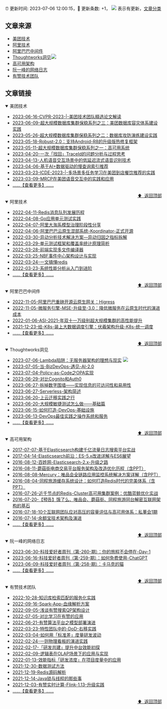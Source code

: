 ##

:alarm_clock: 更新时间: 2023-07-06 12:00:15，:rocket: 更新条数: +1， ![](/assets/dot.png) 表示有更新，[文章分类](/TAGS.md)

## 文章来源

- [美团技术](#美团技术)  
- [阿里技术](#阿里技术)  
- [阿里巴巴中间件](#阿里巴巴中间件)  
- [Thoughtworks洞见](#thoughtworks洞见)![](/assets/dot.png)   
- [高可用架构](#高可用架构)  
- [阮一峰的网络日志](#阮一峰的网络日志)  
- [有赞技术团队](#有赞技术团队)  

## 文章链接

<details open>
<summary id="美团技术">
 美团技术
</summary>


- [2023-06-16-CVPR-2023-|-美团技术团队精选论文解读](https://tech.meituan.com/2023/06/16/cvpr-2023-meituan.html)  
- [2023-06-09-超大规模数据库集群保稳系列之三：美团数据库容灾体系建设实践](https://tech.meituan.com/2023/06/09/meituan-database-recovery-system.html)  
- [2023-05-26-超大规模数据库集群保稳系列之二：数据库攻防演练建设实践](https://tech.meituan.com/2023/05/26/database-attack-and-defense-practice.html)  
- [2023-05-18-Robust-2.0：支持Android-R8的升级版热修复框架](https://tech.meituan.com/2023/05/18/robust-2.0-android-r8.html)  
- [2023-05-11-超大规模数据库集群保稳系列之一：高可用系统](https://tech.meituan.com/2023/05/11/meituan-high-availability-system.html)  
- [2023-04-20-一次「找回」TraceId的问题分析与过程思考](https://tech.meituan.com/2023/04/20/traceid-google-dapper-mtrace.html)  
- [2023-04-13-人机语音交互场景中的低延迟流式语音识别技术](https://tech.meituan.com/2023/04/13/low-latency-streaming-speech-recognition-in-human-computer-speech-interaction-scenarios.html)  
- [2023-04-06-基于AI+数据驱动的慢查询索引推荐](https://tech.meituan.com/2023/04/06/slow-query-optimized-driven-by-ai-data.html)  
- [2023-03-23-ICDE-2023-|-多场景多任务学习在美团到店餐饮推荐的实践](https://tech.meituan.com/2023/03/23/recommendation-multi-scenario-task.html)  
- [2023-03-09-MRCP在美团语音交互中的实践和应用](https://tech.meituan.com/2023/03/09/practice-and-application-of-mrcp-in-voice-interaction-of-meituan.html)  
- [......【查看更多】......](/details/美团技术.md)

<div align="right"><a href="#文章来源">⬆ &nbsp;返回顶部</a></div>
</details>

<details open>
<summary id="阿里技术">
 阿里技术
</summary>


- [2022-04-11-Redis消息队列发展历程](https://posts.careerengine.us/p/625396243cfd29052d15b9f9)  
- [2022-04-08-Go应用单元测试实践](https://posts.careerengine.us/p/624f7c435c688a05c9f64ac6)  
- [2022-04-07-阿里大淘系模型治理阶段性分享](https://posts.careerengine.us/p/624e2ac3e6056e59e4a580fd)  
- [2022-04-06-阿里巴巴云原生混部系统-Koordinator-正式开源](https://posts.careerengine.us/p/624cd960b4976c3327bfc0bf)  
- [2022-03-30-异动分析技术解决方案—异动归因之指标拆解](https://posts.careerengine.us/p/6243d325b5b9357dbe18fc49)  
- [2022-03-29-单元测试框架和覆盖率统计原理简析](https://posts.careerengine.us/p/62426d41527d476c8564ca52)  
- [2022-03-28-前端实现多文件编译器](https://posts.careerengine.us/p/62411774723e403aa317b06f)  
- [2022-03-25-NBF事件中心架构设计与实现](https://posts.careerengine.us/p/623d270d2c3acb500bdfa003)  
- [2022-03-24-一文搞懂redis](https://posts.careerengine.us/p/623bb5b02562ae550820eaae)  
- [2022-03-23-系统性能分析从入门到进阶](https://posts.careerengine.us/p/623a64b7a198cf324b7a7ac6)  
- [......【查看更多】......](/details/阿里技术.md)

<div align="right"><a href="#文章来源">⬆ &nbsp;返回顶部</a></div>
</details>

<details open>
<summary id="阿里巴巴中间件">
 阿里巴巴中间件
</summary>


- [2022-11-05-阿里巴巴重磅开源云原生网关：Higress](https://posts.careerengine.us/p/63ba4d7994a6f5671b83610e)  
- [2022-11-05-微服务引擎-MSE-升级至-3.0：降低微服务在云原生时代的演进成本](https://posts.careerengine.us/p/63ba4d7994a6f5671b8360fe)  
- [2022-01-06-ASI-2021-年双十一万级别超大规模集群的高性能提升](https://posts.careerengine.us/p/61ea46d18dd6944618d7a32c)  
- [2021-12-23-给-K8s-装上大数据调度引擎：伏羲架构升级-K8s-统一调度](https://posts.careerengine.us/p/61ea46d28dd6944618d7a33b)  
- [......【查看更多】......](/details/阿里巴巴中间件.md)

<div align="right"><a href="#文章来源">⬆ &nbsp;返回顶部</a></div>
</details>

<details open>
<summary id="thoughtworks洞见">
 Thoughtworks洞见
</summary>


- [2023-07-06-Lambda陷阱：无服务器架构的理想与现实](https://insights.thoughtworks.cn/lambda-quicksand/) ![](/assets/new.png)  
- [2023-07-05-当-BizDevOps-遇见-AI-2.0](https://insights.thoughtworks.cn/bizdevops-ai2/)  
- [2023-07-04-Policy-as-Code之OPA实现](https://insights.thoughtworks.cn/policy-as-code-opa/)  
- [2023-06-29-对比Cognito和Auth0](https://insights.thoughtworks.cn/how-to-choose-identity-authentication-service-cognito-auth0/)  
- [2023-06-27-拆掉数字围墙——实现信息的可访问性和易用性](https://insights.thoughtworks.cn/responsiible-tech-accessibility/)  
- [2023-06-27-Serverless-架构简述](https://insights.thoughtworks.cn/a-brief-introduction-to-serverless-architectures/)  
- [2023-06-20-上云迁移实践之行](https://insights.thoughtworks.cn/practice-trip-to-cloud-migration/)  
- [2023-06-20-大规模敏捷测试怎么做——基础篇](https://insights.thoughtworks.cn/how-to-large-scale-agile-testing-basics/)  
- [2023-06-15-如何打造-DevOps-基础设施](https://insights.thoughtworks.cn/how-to-build-devops-infrastructure/)  
- [2023-06-13-DevOps最佳实践之操作系统和服务](https://insights.thoughtworks.cn/devops-best-practices-operation-system-service/)  
- [......【查看更多】......](/details/Thoughtworks洞见.md)

<div align="right"><a href="#文章来源">⬆ &nbsp;返回顶部</a></div>
</details>

<details open>
<summary id="高可用架构">
 高可用架构
</summary>


- [2017-07-07-基于Elasticsearch构建千亿流量日志搜索平台实战](https://posts.careerengine.us/p/5cb796f947792e2cd2460d99)  
- [2017-04-14-Elasticsearch前沿：ES-5.x改进详解与ES6展望](https://posts.careerengine.us/p/5cb797c12149b72dcb788d6e)  
- [2016-08-12-百姓网-Elasticsearch-2.x-升级之路](https://posts.careerengine.us/p/5cb797b52149b72dcb788d6c)  
- [2016-08-11-蘑菇街电商交易平台服务架构及改造优化历程（含PPT）](https://posts.careerengine.us/p/5c50addbab88e5587d4056d3)  
- [2016-08-08-Mercury：唯品会全链路应用监控系统解决方案详解（含PPT）](https://posts.careerengine.us/p/5c50ae002b049b59316d9dc2)  
- [2016-08-04-同程旅游缓存系统设计：如何打造Redis时代的完美体系（含PPT）](https://posts.careerengine.us/p/5c50adfb2b049b59316d9dbe)  
- [2016-07-26-近千节点的Redis-Cluster高可用集群案例：优酷蓝鲸优化实战](https://posts.careerengine.us/p/5c50aff15d87fa5be865a2b9)  
- [2016-07-20-【预告】饿了么、唯品会、蘑菇街、同程旅游同台解密互联网架构的基石](https://posts.careerengine.us/p/5c50b0142359085cf0d6fce8)  
- [2016-07-18-10个互联网团队应对高压的容量评估与高可用体系：私董会1期](https://posts.careerengine.us/p/5c50aded2b049b59316d9db3)  
- [2016-07-14-余额宝技术架构及演进](https://posts.careerengine.us/p/5c50be46628621750089ede5)  
- [......【查看更多】......](/details/高可用架构.md)

<div align="right"><a href="#文章来源">⬆ &nbsp;返回顶部</a></div>
</details>

<details open>
<summary id="阮一峰的网络日志">
 阮一峰的网络日志
</summary>


- [2023-06-30-科技爱好者周刊（第-260-期）：你的旅程不会停在-Day-1](http://www.ruanyifeng.com/blog/2023/06/weekly-issue-260.html)  
- [2023-06-16-科技爱好者周刊（第-259-期）：如何免费使用-ChatGPT](http://www.ruanyifeng.com/blog/2023/06/weekly-issue-259.html)  
- [2023-06-09-科技爱好者周刊（第-258-期）：卡马克的猫](http://www.ruanyifeng.com/blog/2023/06/weekly-issue-258.html)  
- [......【查看更多】......](/details/阮一峰的网络日志.md)

<div align="right"><a href="#文章来源">⬆ &nbsp;返回顶部</a></div>
</details>

<details open>
<summary id="有赞技术团队">
 有赞技术团队
</summary>


- [2022-10-28-知识库检索匹配的服务化实践](https://tech.youzan.com/xiang-liang-hua-wen-ben-pi-pei-jian-suo-de-fu-wu-hua-shi-jian/)  
- [2022-09-16-Spark-App-血缘解析方案](https://tech.youzan.com/spark-app-xie-yuan-jie-xi-fang-an/)  
- [2022-09-05-浅谈有赞搜索QP架构设计](https://tech.youzan.com/11/)  
- [2022-07-05-对比学习在有赞的应用](https://tech.youzan.com/dui-bi-xue-xi-zai-you-zan-d/)  
- [2022-06-21-有赞算法平台之模型部署演进](https://tech.youzan.com/you-zan-suan-fa-ping-tai-zhi-mo-xing-bu-shu-yan-jin/)  
- [2022-03-23-特性团队中的-DoD-右移实践](https://tech.youzan.com/dod-practise/)  
- [2022-03-04-如何用「标准差」度量研发波动](https://tech.youzan.com/metric-standard-deviation/)  
- [2022-02-24-一则物理看板的演进实践](https://tech.youzan.com/evolution-of-real-kanban/)  
- [2022-02-17-「研发共建」提升中台效能初探](https://tech.youzan.com/open-source-mode-from-middle-platform/)  
- [2022-02-09-逻辑表在OLAP场景下的应用与实现](https://tech.youzan.com/luo-ji-biao-zai-olapchang-jing-xia-de-ying-yong-yu-shi-xian/)  
- [2022-01-13-效能指标「研发浓度」在项目度量中的应用](https://tech.youzan.com/development-density-index/)  
- [2021-12-30-数据测试方法](https://tech.youzan.com/shu-ju-ce-shi-fang-fa/)  
- [2021-12-19-Redis源码解析](https://tech.youzan.com/redisyuan-ma-jie-xi/)  
- [2021-12-14-Java锁与线程的那些事](https://tech.youzan.com/javasuo-yu-xian-cheng-de-na-xie-shi/)  
- [2021-12-03-有赞实时计算-Flink-1.13-升级实践](https://tech.youzan.com/flink_13/)  
- [......【查看更多】......](/details/有赞技术团队.md)

<div align="right"><a href="#文章来源">⬆ &nbsp;返回顶部</a></div>
</details>
